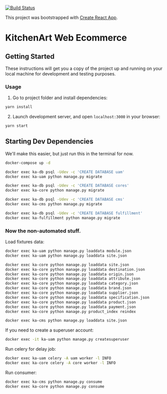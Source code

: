 [![Build Status](https://dev.azure.com/muliasukses/KitchenArt/_apis/build/status/ka-web-ecommerce?branchName=release%2F0.5.0)](https://dev.azure.com/muliasukses/KitchenArt/_build/latest?definitionId=10&branchName=release%2F0.1)

This project was bootstrapped with [Create React App](https://github.com/facebook/create-react-app).

# KitchenArt Web Ecommerce

## Getting Started

These instructions will get you a copy of the project up and running on your local machine for development and testing 
purposes.

### Usage

1. Go to project folder and install dependencies:
 ```sh
 yarn install
 ```

2. Launch development server, and open `localhost:3000` in your browser:
 ```sh
 yarn start
 ```

## Starting Dev Dependencies

We'll make this easier, but just run this in the terminal for now.

```bash
docker-compose up -d

docker exec ka-db psql -Udev -c 'CREATE DATABASE uam'
docker exec ka-uam python manage.py migrate

docker exec ka-db psql -Udev -c 'CREATE DATABASE cores'
docker exec ka-core python manage.py migrate

docker exec ka-db psql -Udev -c 'CREATE DATABASE cms'
docker exec ka-cms python manage.py migrate

docker exec ka-db psql -Udev -c 'CREATE DATABASE fulfillment'
docker exec ka-fulfillment python manage.py migrate
```

### Now the non-automated stuff.
Load fixtures data:
```bash
docker exec ka-uam python manage.py loaddata module.json
docker exec ka-uam python manage.py loaddata site.json

docker exec ka-core python manage.py loaddata site.json
docker exec ka-core python manage.py loaddata destination.json
docker exec ka-core python manage.py loaddata origin.json
docker exec ka-core python manage.py loaddata attribute.json
docker exec ka-core python manage.py loaddata category.json
docker exec ka-core python manage.py loaddata brand.json
docker exec ka-core python manage.py loaddata supplier.json
docker exec ka-core python manage.py loaddata specification.json
docker exec ka-core python manage.py loaddata product.json
docker exec ka-core python manage.py loaddata payment.json
docker exec ka-core python manage.py product_index reindex

docker exec ka-cms python manage.py loaddata site.json
```

If you need to create a superuser account:
```bash
docker exec -it ka-uam python manage.py createsuperuser
```

Run celery for delay job:
```bash
docker exec ka-uam celery -A uam worker -l INFO
docker exec ka-core celery -A core worker -l INFO
```

Run consumer:
```bash
docker exec ka-cms python manage.py consume
docker exec ka-core python manage.py consume
```